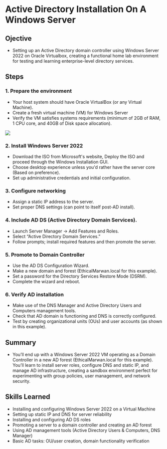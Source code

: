 # Active Directory Installation On A Windows Server

## Ojective
- Setting up an Active Directory domain controller using Windows Server 2022 on Oracle Virtualbox, creating a functional home lab environment for testing and learning enterprise-level directory services.

## Steps
### 1. Prepare the environment
   - Your host system should have Oracle VirtualBox (or any Virtual Machine).
   - Create a fresh virtual machine (VM) for Windows Server
   - Verify the VM satisfies systems requirements (minimum of 2GB of RAM, 1 CPU core, and 40GB of Disk space allocation).
<div>
    <img src="https://github.com/user-attachments/assets/52b21a68-1c8b-4018-b07f-7ce32a623977" />
</div>

### 2. Install Windows Server 2022
   - Download the ISO from Microsoft's website, Deploy the ISO and proceed through the Windows Installation GUI.
   - Choose desktop experience unless you'd rather have the server core (Based on preference).
   - Set up administrative credentials and initial configuration.
  
### 3. Configure networking
   - Assign a static IP address to the server.
   - Set proper DNS settings (can point to itself post-AD install).

### 4. Include AD DS (Active Directory Domain Services).
   - Launch Server Manager → Add Features and Roles.
   - Select “Active Directory Domain Services.”
   - Follow prompts; install required features and then promote the server.
  
### 5. Promote to Domain Controller
   - Use the AD DS Configuration Wizard.
   - Make a new domain and forest (EthicalMarwan.local for this example).
   - Set a password for the Directory Services Restore Mode (DSRM).
   - Complete the wizard and reboot.

### 6. Verify AD installation
   - Make use of the DNS Manager and Active Directory Users and Computers management tools.
   - Check that AD domain is functioning and DNS is correctly configured.
   - Test by creating organizational units (OUs) and user accounts (as shown in this example).
  

## Summary
- You’ll end up with a Windows Server 2022 VM operating as a Domain Controller in a new AD forest (EthicalMarwan.local for this example). You’ll learn to install server roles, configure DNS and static IP, and manage AD infrastructure, creating a sandbox environment perfect for experimenting with group policies, user management, and network security.


## Skills Learned
- Installing and configuring Windows Server 2022 on a Virtual Machine
- Setting up static IP and DNS for server reliability
- Installing and configuring AD DS roles
- Promoting a server to a domain controller and creating an AD forest
- Using AD management tools (Active Directory Users & Computers, DNS Manager)
- Basic AD tasks: OU/user creation, domain functionality verification
